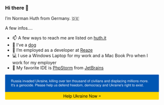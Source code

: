 ### Hi there 👋

I’m Norman Huth from Germany. :de:

A few infos....
* 📫 A few ways to reach me are listed on [huth.it](https://huth.it/)
* 🐶 I’ve a [dog](https://www.instagram.com/p/CDCauMmJD3P/)
* 🏢 I’m employed as a developer at [Reaze](https://www.reaze.com/)
* 💻 I use a Windows Laptop for my work and a Mac Book Pro when I work for my employer
* 🧬 My favorite IDE is [PhpStorm](https://www.jetbrains.com/de-de/phpstorm/) from [JetBrains](https://www.jetbrains.com/)

[![Stand With Ukraine](https://raw.githubusercontent.com/vshymanskyy/StandWithUkraine/main/banner2-direct.svg)](https://vshymanskyy.github.io/StandWithUkraine/)
